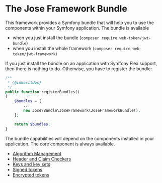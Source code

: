 The Jose Framework Bundle
=========================

This framework provides a Symfony bundle that will help you to use the components within your Symfony application.
The bundle is available

* when you just install the bundle (`composer require web-token/jwt-bundle`)
* when you install the whole framework (`composer require web-token/jwt-framework`)

If you just install the bundle on an application with Symfony Flex support, then there is nothing to do.
Otherwise, you have to register the bundle:

```php
/**
 * {@inheritdoc}
 */
public function registerBundles()
{
    $bundles = [
        ...
        new Jose\Bundle\JoseFramework\JoseFrameworkBundle(),
    ];

    return $bundles;
}
```

The bundle capabilities will depend on the components installed in your application.
The core component is always available.

* [Algorithm Management](jwa/index.md)
* [Header and Claim Checkers](checker/index.md)
* [Keys and key sets](jwk/index.md)
* [Signed tokens](jws/index.md)
* [Encrypted tokens](jwe/index.md)
